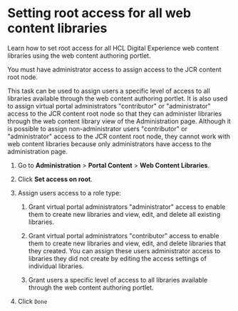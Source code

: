 # Setting root access for all web content libraries

Learn how to set root access for all HCL Digital Experience web content libraries using the web content authoring portlet.

You must have administrator access to assign access to the JCR content root node.

This task can be used to assign users a specific level of access to all libraries available through the web content authoring portlet. It is also used to assign virtual portal administrators "contributor" or "administrator" access to the JCR content root node so that they can administer libraries through the web content library view of the Administration page. Although it is possible to assign non-administrator users "contributor" or "administrator" access to the JCR content root node, they cannot work with web content libraries because only administrators have access to the administration page.

1.  Go to **Administration** \> **Portal Content** \> **Web Content Libraries**.

2.  Click **Set access on root**.

3.  Assign users access to a role type:

    1.  Grant virtual portal administrators "administrator" access to enable them to create new libraries and view, edit, and delete all existing libraries.

    2.  Grant virtual portal administrators "contributor" access to enable them to create new libraries and view, edit, and delete libraries that they created. You can assign these users administrator access to libraries they did not create by editing the access settings of individual libraries.

    3.  Grant users a specific level of access to all libraries available through the web content authoring portlet.

4.  Click `Done`
